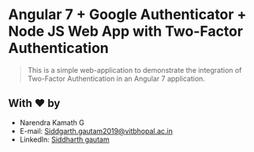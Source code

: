 # Angular 7 + Google Authenticator + Node JS Web App with Two-Factor Authentication

> This is a simple web-application to demonstrate the integration of Two-Factor Authentication in an Angular 7 application.

## With :heart: by
- Narendra Kamath G
- E-mail: [Siddgarth.gautam2019@vitbhopal.ac.in](mailto:Siddharth.gautam2019@vitbhopal.ac.in)
- LinkedIn: [Siddharth gautam](www.linkedin.com/in/siddharthgautam04)
